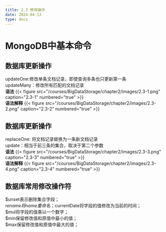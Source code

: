 ```yaml
---
title: 2.3 修改操作
date: 2024-04-13
type: docs
---
```

# MongoDB中基本命令

## 数据库更新操作  
updateOne:修改单条文档记录，即使查询多条也只更新第一条  
updateMany：修改所有匹配的文档记录  
**语法**
{{< figure src="/courses/BigDataStorage/chapter2/images/2.3-1.png" caption="2.3-1" numbered="true" >}}  
**语法解释**
{{< figure src="/courses/BigDataStorage/chapter2/images/2.3-2.png" caption="2.3-2" numbered="true" >}}  
## 数据库更新操作
replaceOne: 将文档记录替换为一条新文档记录  
update：相当于前三条的集合，取决于第二个参数  
**语法**
{{< figure src="/courses/BigDataStorage/chapter2/images/2.3-3.png" caption="2.3-3" numbered="true" >}}   
**语法解释**
{{< figure src="/courses/BigDataStorage/chapter2/images/2.3-4.png" caption="2.3-4" numbered="true" >}}  
## 数据库常用修改操作符
$unset表示删除集合字段；  
$rename将name重命名；$currentDate将字段的值修改为当前的时间；  
$mul将字段的值乘以一个数字；  
$min保留修改值和原值中最小的值；  
$max保留修改值和原值中最大的值；  
